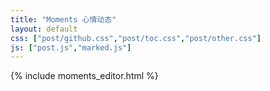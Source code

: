 ```yaml
---
title: "Moments 心情动态"
layout: default
css: ["post/github.css","post/toc.css","post/other.css"]
js: ["post.js","marked.js"]
---
```


{% include moments_editor.html %}

